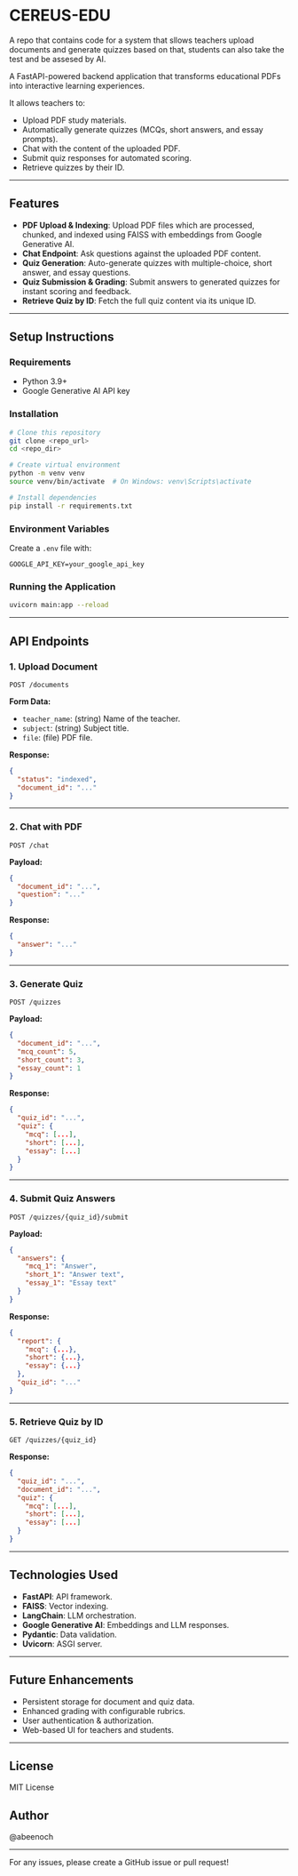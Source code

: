 # CEREUS-EDU
A repo that contains code for a system that sllows teachers upload documents and generate quizzes based on that, students can also take the test and be assesed by AI.



A FastAPI-powered backend application that transforms educational PDFs into interactive learning experiences.

It allows teachers to:

* Upload PDF study materials.
* Automatically generate quizzes (MCQs, short answers, and essay prompts).
* Chat with the content of the uploaded PDF.
* Submit quiz responses for automated scoring.
* Retrieve quizzes by their ID.

---

## Features

* **PDF Upload & Indexing**: Upload PDF files which are processed, chunked, and indexed using FAISS with embeddings from Google Generative AI.
* **Chat Endpoint**: Ask questions against the uploaded PDF content.
* **Quiz Generation**: Auto-generate quizzes with multiple-choice, short answer, and essay questions.
* **Quiz Submission & Grading**: Submit answers to generated quizzes for instant scoring and feedback.
* **Retrieve Quiz by ID**: Fetch the full quiz content via its unique ID.

---

## Setup Instructions

### Requirements

* Python 3.9+
* Google Generative AI API key

### Installation

```bash
# Clone this repository
git clone <repo_url>
cd <repo_dir>

# Create virtual environment
python -m venv venv
source venv/bin/activate  # On Windows: venv\Scripts\activate

# Install dependencies
pip install -r requirements.txt
```

### Environment Variables

Create a `.env` file with:

```env
GOOGLE_API_KEY=your_google_api_key
```

### Running the Application

```bash
uvicorn main:app --reload
```



---

## API Endpoints

### 1. **Upload Document**

`POST /documents`

**Form Data:**

* `teacher_name`: (string) Name of the teacher.
* `subject`: (string) Subject title.
* `file`: (file) PDF file.

**Response:**

```json
{
  "status": "indexed",
  "document_id": "..."
}
```

---

### 2. **Chat with PDF**

`POST /chat`

**Payload:**

```json
{
  "document_id": "...",
  "question": "..."
}
```

**Response:**

```json
{
  "answer": "..."
}
```

---

### 3. **Generate Quiz**

`POST /quizzes`

**Payload:**

```json
{
  "document_id": "...",
  "mcq_count": 5,
  "short_count": 3,
  "essay_count": 1
}
```

**Response:**

```json
{
  "quiz_id": "...",
  "quiz": {
    "mcq": [...],
    "short": [...],
    "essay": [...]
  }
}
```

---

### 4. **Submit Quiz Answers**

`POST /quizzes/{quiz_id}/submit`

**Payload:**

```json
{
  "answers": {
    "mcq_1": "Answer",
    "short_1": "Answer text",
    "essay_1": "Essay text"
  }
}
```

**Response:**

```json
{
  "report": {
    "mcq": {...},
    "short": {...},
    "essay": {...}
  },
  "quiz_id": "..."
}
```

---

### 5. **Retrieve Quiz by ID**

`GET /quizzes/{quiz_id}`

**Response:**

```json
{
  "quiz_id": "...",
  "document_id": "...",
  "quiz": {
    "mcq": [...],
    "short": [...],
    "essay": [...]
  }
}
```

---

## Technologies Used

* **FastAPI**: API framework.
* **FAISS**: Vector indexing.
* **LangChain**: LLM orchestration.
* **Google Generative AI**: Embeddings and LLM responses.
* **Pydantic**: Data validation.
* **Uvicorn**: ASGI server.

---

## Future Enhancements

* Persistent storage for document and quiz data.
* Enhanced grading with configurable rubrics.
* User authentication & authorization.
* Web-based UI for teachers and students.

---

## License

MIT License

## Author

@abeenoch

---

For any issues, please create a GitHub issue or pull request!
